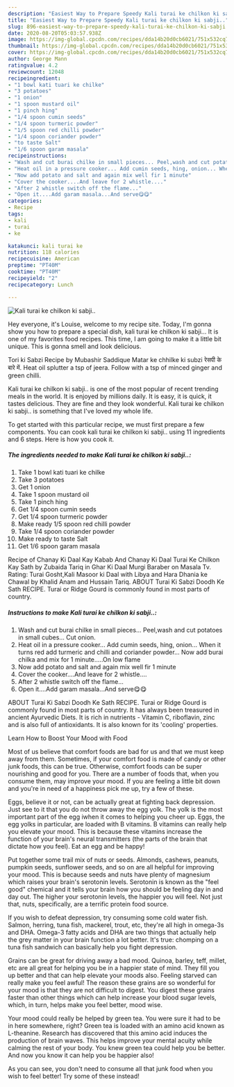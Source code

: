 ```yaml
---
description: "Easiest Way to Prepare Speedy Kali turai ke chilkon ki sabji.."
title: "Easiest Way to Prepare Speedy Kali turai ke chilkon ki sabji.."
slug: 896-easiest-way-to-prepare-speedy-kali-turai-ke-chilkon-ki-sabji
date: 2020-08-20T05:03:57.938Z
image: https://img-global.cpcdn.com/recipes/dda14b20d0cb6021/751x532cq70/kali-turai-ke-chilkon-ki-sabji-recipe-main-photo.jpg
thumbnail: https://img-global.cpcdn.com/recipes/dda14b20d0cb6021/751x532cq70/kali-turai-ke-chilkon-ki-sabji-recipe-main-photo.jpg
cover: https://img-global.cpcdn.com/recipes/dda14b20d0cb6021/751x532cq70/kali-turai-ke-chilkon-ki-sabji-recipe-main-photo.jpg
author: George Mann
ratingvalue: 4.2
reviewcount: 12048
recipeingredient:
- "1 bowl kati tuari ke chilke"
- "3 potatoes"
- "1 onion"
- "1 spoon mustard oil"
- "1 pinch hing"
- "1/4 spoon cumin seeds"
- "1/4 spoon turmeric powder"
- "1/5 spoon red chilli powder"
- "1/4 spoon coriander powder"
- "to taste Salt"
- "1/6 spoon garam masala"
recipeinstructions:
- "Wash and cut burai chilke in small pieces... Peel,wash and cut potatoes in small cubes... Cut onion."
- "Heat oil in a pressure cooker... Add cumin seeds, hing, onion... When it turns red add turmeric and chilli and coriander powder... Now add burai chilka and mix for 1 minute.....On low flame"
- "Now add potato and salt and again mix well fir 1 minute"
- "Cover the cooker....And leave for 2 whistle...."
- "After 2 whistle switch off the flame..."
- "Open it....Add garam masala...And serve😋😋"
categories:
- Recipe
tags:
- kali
- turai
- ke

katakunci: kali turai ke 
nutrition: 118 calories
recipecuisine: American
preptime: "PT40M"
cooktime: "PT40M"
recipeyield: "2"
recipecategory: Lunch

---
```



![Kali turai ke chilkon ki sabji..](https://img-global.cpcdn.com/recipes/dda14b20d0cb6021/751x532cq70/kali-turai-ke-chilkon-ki-sabji-recipe-main-photo.jpg)

Hey everyone, it's Louise, welcome to my recipe site. Today, I'm gonna show you how to prepare a special dish, kali turai ke chilkon ki sabji... It is one of my favorites food recipes. This time, I am going to make it a little bit unique. This is gonna smell and look delicious.

Tori ki Sabzi Recipe by Mubashir Saddique Matar ke chhilke ki subzi रेसपी के बारे में. Heat oil splutter a tsp of jeera. Follow with a tsp of minced ginger and green chilli.

Kali turai ke chilkon ki sabji.. is one of the most popular of recent trending meals in the world. It is enjoyed by millions daily. It is easy, it is quick, it tastes delicious. They are fine and they look wonderful. Kali turai ke chilkon ki sabji.. is something that I've loved my whole life.


To get started with this particular recipe, we must first prepare a few components. You can cook kali turai ke chilkon ki sabji.. using 11 ingredients and 6 steps. Here is how you cook it.

<!--inarticleads1-->

##### The ingredients needed to make Kali turai ke chilkon ki sabji..:

1. Take 1 bowl kati tuari ke chilke
1. Take 3 potatoes
1. Get 1 onion
1. Take 1 spoon mustard oil
1. Take 1 pinch hing
1. Get 1/4 spoon cumin seeds
1. Get 1/4 spoon turmeric powder
1. Make ready 1/5 spoon red chilli powder
1. Take 1/4 spoon coriander powder
1. Make ready to taste Salt
1. Get 1/6 spoon garam masala


Recipe of Chanay Ki Daal Kay Kabab And Chanay Ki Daal Turai Ke Chilkon Kay Sath by Zubaida Tariq in Ghar Ki Daal Murgi Baraber on Masala Tv. Rating: Turai Gosht,Kali Masoor ki Daal with Libya and Hara Dhania ke Chawal by Khalid Anam and Hussain Tariq. ABOUT Turai Ki Sabzi Doodh Ke Sath RECIPE. Turai or Ridge Gourd is commonly found in most parts of country. 

<!--inarticleads2-->

##### Instructions to make Kali turai ke chilkon ki sabji..:

1. Wash and cut burai chilke in small pieces... Peel,wash and cut potatoes in small cubes... Cut onion.
1. Heat oil in a pressure cooker... Add cumin seeds, hing, onion... When it turns red add turmeric and chilli and coriander powder... Now add burai chilka and mix for 1 minute.....On low flame
1. Now add potato and salt and again mix well fir 1 minute
1. Cover the cooker....And leave for 2 whistle....
1. After 2 whistle switch off the flame...
1. Open it....Add garam masala...And serve😋😋


ABOUT Turai Ki Sabzi Doodh Ke Sath RECIPE. Turai or Ridge Gourd is commonly found in most parts of country. It has always been treasured in ancient Ayurvedic Diets. It is rich in nutrients - Vitamin C, riboflavin, zinc and is also full of antioxidants. It is also known for its &#39;cooling&#39; properties. 

Learn How to Boost Your Mood with Food


Most of us believe that comfort foods are bad for us and that we must keep away from them. Sometimes, if your comfort food is made of candy or other junk foods, this can be true. Otherwise, comfort foods can be super nourishing and good for you. There are a number of foods that, when you consume them, may improve your mood. If you are feeling a little bit down and you're in need of a happiness pick me up, try a few of these.

Eggs, believe it or not, can be actually great at fighting back depression. Just see to it that you do not throw away the egg yolk. The yolk is the most important part of the egg iwhen it comes to helping you cheer up. Eggs, the egg yolks in particular, are loaded with B vitamins. B vitamins can really help you elevate your mood. This is because these vitamins increase the function of your brain's neural transmitters (the parts of the brain that dictate how you feel). Eat an egg and be happy!

Put together some trail mix of nuts or seeds. Almonds, cashews, peanuts, pumpkin seeds, sunflower seeds, and so on are all helpful for improving your mood. This is because seeds and nuts have plenty of magnesium which raises your brain's serotonin levels. Serotonin is known as the "feel good" chemical and it tells your brain how you should be feeling day in and day out. The higher your serotonin levels, the happier you will feel. Not just that, nuts, specifically, are a terrific protein food source.

If you wish to defeat depression, try consuming some cold water fish. Salmon, herring, tuna fish, mackerel, trout, etc, they're all high in omega-3s and DHA. Omega-3 fatty acids and DHA are two things that actually help the grey matter in your brain function a lot better. It's true: chomping on a tuna fish sandwich can basically help you fight depression. 

Grains can be great for driving away a bad mood. Quinoa, barley, teff, millet, etc are all great for helping you be in a happier state of mind. They fill you up better and that can help elevate your moods also. Feeling starved can really make you feel awful! The reason these grains are so wonderful for your mood is that they are not difficult to digest. You digest these grains faster than other things which can help increase your blood sugar levels, which, in turn, helps make you feel better, mood wise.

Your mood could really be helped by green tea. You were sure it had to be in here somewhere, right? Green tea is loaded with an amino acid known as L-theanine. Research has discovered that this amino acid induces the production of brain waves. This helps improve your mental acuity while calming the rest of your body. You knew green tea could help you be better. And now you know it can help you be happier also!

As you can see, you don't need to consume all that junk food when you wish to feel better! Try some of these instead!

